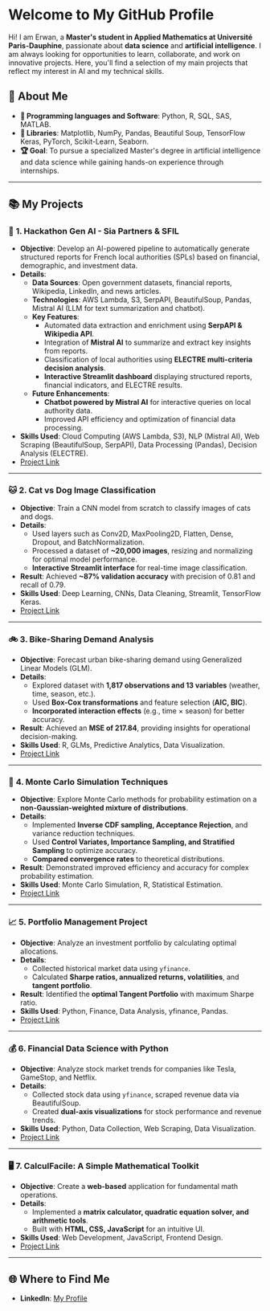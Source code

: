 
# **Welcome to My GitHub Profile**

Hi! I am Erwan, a **Master's student in Applied Mathematics at Université Paris-Dauphine**, passionate about **data science** and **artificial intelligence**. I am always looking for opportunities to learn, collaborate, and work on innovative projects. Here, you'll find a selection of my main projects that reflect my interest in AI and my technical skills.

## 🎨 About Me  

- **🔧 Programming languages and Software**: Python, R, SQL, SAS, MATLAB.  
- **🔬 Libraries**: Matplotlib, NumPy, Pandas, Beautiful Soup, TensorFlow Keras, PyTorch, Scikit-Learn, Seaborn.  
- **🏆 Goal**: To pursue a specialized Master's degree in artificial intelligence and data science while gaining hands-on experience through internships.  

---

## 📚 **My Projects**  

### 🚀 **1. Hackathon Gen AI - Sia Partners & SFIL**  

- **Objective**: Develop an AI-powered pipeline to automatically generate structured reports for French local authorities (SPLs) based on financial, demographic, and investment data.  
- **Details**:  
  - **Data Sources**: Open government datasets, financial reports, Wikipedia, LinkedIn, and news articles.  
  - **Technologies**: AWS Lambda, S3, SerpAPI, BeautifulSoup, Pandas, Mistral AI (LLM for text summarization and chatbot).  
  - **Key Features**:  
    - Automated data extraction and enrichment using **SerpAPI & Wikipedia API**.  
    - Integration of **Mistral AI** to summarize and extract key insights from reports.  
    - Classification of local authorities using **ELECTRE multi-criteria decision analysis**.  
    - **Interactive Streamlit dashboard** displaying structured reports, financial indicators, and ELECTRE results.  
  - **Future Enhancements**:  
    - **Chatbot powered by Mistral AI** for interactive queries on local authority data.  
    - Improved API efficiency and optimization of financial data processing.  
- **Skills Used**: Cloud Computing (AWS Lambda, S3), NLP (Mistral AI), Web Scraping (BeautifulSoup, SerpAPI), Data Processing (Pandas), Decision Analysis (ELECTRE).  
- [Project Link](https://github.com/ErwanR123/Hackathon_Gen_AI_SIA_Partners_Silf/tree/main)

---

### 🐱 **2. Cat vs Dog Image Classification**  
- **Objective**: Train a CNN model from scratch to classify images of cats and dogs.  
- **Details**:  
  - Used layers such as Conv2D, MaxPooling2D, Flatten, Dense, Dropout, and BatchNormalization.  
  - Processed a dataset of **~20,000 images**, resizing and normalizing for optimal model performance.  
  - **Interactive Streamlit interface** for real-time image classification.  
- **Result**: Achieved **~87% validation accuracy** with precision of 0.81 and recall of 0.79.  
- **Skills Used**: Deep Learning, CNNs, Data Cleaning, Streamlit, TensorFlow Keras.  
- [Project Link](https://github.com/ErwanR123/Deep_Learning-Based_Cat_and_Dog_Image_Classifier_with_Interactive_Streamlit_Interface)  

---

### 🚲 **3. Bike-Sharing Demand Analysis**  
- **Objective**: Forecast urban bike-sharing demand using Generalized Linear Models (GLM).  
- **Details**:  
  - Explored dataset with **1,817 observations and 13 variables** (weather, time, season, etc.).  
  - Used **Box-Cox transformations** and feature selection (**AIC, BIC**).  
  - **Incorporated interaction effects** (e.g., time × season) for better accuracy.  
- **Result**: Achieved an **MSE of 217.84**, providing insights for operational decision-making.  
- **Skills Used**: R, GLMs, Predictive Analytics, Data Visualization.  
- [Project Link](https://github.com/ErwanR123/Analysis_and_Modeling_of_Bike_Sharing_Demand_Using_GLM/tree/main)  

---

### 🎲 **4. Monte Carlo Simulation Techniques**  
- **Objective**: Explore Monte Carlo methods for probability estimation on a **non-Gaussian-weighted mixture of distributions**.  
- **Details**:  
  - Implemented **Inverse CDF sampling, Acceptance Rejection**, and variance reduction techniques.  
  - Used **Control Variates, Importance Sampling, and Stratified Sampling** to optimize accuracy.  
  - **Compared convergence rates** to theoretical distributions.  
- **Result**: Demonstrated improved efficiency and accuracy for complex probability estimation.  
- **Skills Used**: Monte Carlo Simulation, R, Statistical Estimation.  
- [Project Link](https://github.com/ErwanR123/Monte_Carlo_Project)  

---

### 📈 **5. Portfolio Management Project**  
- **Objective**: Analyze an investment portfolio by calculating optimal allocations.  
- **Details**:  
  - Collected historical market data using `yfinance`.  
  - Calculated **Sharpe ratios, annualized returns, volatilities**, and **tangent portfolio**.  
- **Result**: Identified the **optimal Tangent Portfolio** with maximum Sharpe ratio.  
- **Skills Used**: Python, Finance, Data Analysis, yfinance, Pandas.  
- [Project Link](https://github.com/ErwanR123/Portfolio_Management_Project)  

---

### 💰 **6. Financial Data Science with Python**  
- **Objective**: Analyze stock market trends for companies like Tesla, GameStop, and Netflix.  
- **Details**:  
  - Collected stock data using `yfinance`, scraped revenue data via BeautifulSoup.  
  - Created **dual-axis visualizations** for stock performance and revenue trends.  
- **Skills Used**: Python, Data Collection, Web Scraping, Data Visualization.  
- [Project Link](https://github.com/ErwanR123/Financial-Data-Science-with-Python-Coursera-Project)  

---

### 🖥️ **7. CalculFacile: A Simple Mathematical Toolkit**  
- **Objective**: Create a **web-based** application for fundamental math operations.  
- **Details**:  
  - Implemented a **matrix calculator, quadratic equation solver, and arithmetic tools**.  
  - Built with **HTML, CSS, JavaScript** for an intuitive UI.  
- **Skills Used**: Web Development, JavaScript, Frontend Design.  
- [Project Link](https://github.com/ErwanR123/First-Web-project-2021-/tree/main)  

---

## 🌐 **Where to Find Me**  

- **LinkedIn**: [My Profile](https://www.linkedin.com/in/erwan-ouabdesselam/)  

